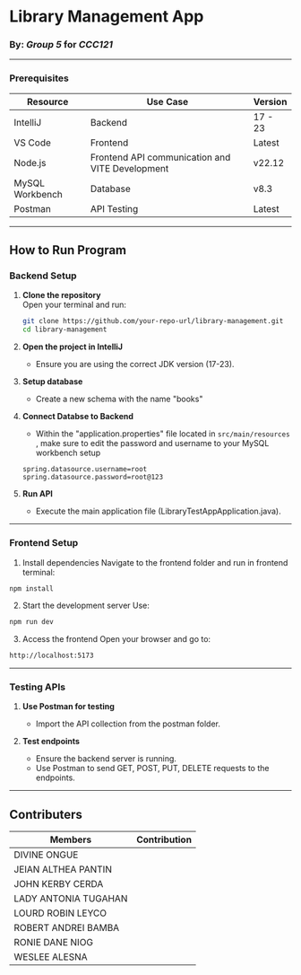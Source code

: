 # Library Management App

### By: *Group 5* for *CCC121*

---

### Prerequisites

| Resource        | Use Case                                        | Version   |
|-----------------|-------------------------------------------------|-----------|
| IntelliJ        | Backend                                         | 17 - 23   |
| VS Code         | Frontend                                        | Latest    |
| Node.js         | Frontend API communication and VITE Development | v22.12    |
| MySQL Workbench | Database                                        | v8.3      |
| Postman         | API Testing                                     | Latest    |

---

## How to Run Program

### Backend Setup
1. **Clone the repository**  
   Open your terminal and run:
      ```bash
      git clone https://github.com/your-repo-url/library-management.git
      cd library-management

2. **Open the project in IntelliJ**
   - Ensure you are using the correct JDK version (17-23).

3. **Setup database**
   - Create a new schema with the name "books"

4. **Connect Databse to Backend**
   - Within the "application.properties" file located in `src/main/resources `, make sure to edit the password and username to your MySQL workbench setup
   ```spring set-up file
   spring.datasource.username=root
   spring.datasource.password=root@123

5. **Run API**
   - Execute the main application file (LibraryTestAppApplication.java).

---

### Frontend Setup

1. Install dependencies
   Navigate to the frontend folder and run in frontend terminal:
  ```bash
npm install
 ```

2. Start the development server
Use:
  ```bash
npm run dev
 ```

3. Access the frontend
Open your browser and go to:
```bash
http://localhost:5173
 ```

---

### Testing APIs

1. **Use Postman for testing**
   - Import the API collection from the postman folder.

4. **Test endpoints**
   - Ensure the backend server is running.</li>
   - Use Postman to send GET, POST, PUT, DELETE requests to the endpoints.</li>

---

## Contributers

| Members              | Contribution |
|----------------------|--------------|
| DIVINE ONGUE         |              |
| JEIAN ALTHEA PANTIN  |              |
| JOHN KERBY CERDA     |              |
| LADY ANTONIA TUGAHAN |              |
| LOURD ROBIN LEYCO    |              |
| ROBERT ANDREI BAMBA  |              |
| RONIE DANE NIOG      |              |
| WESLEE ALESNA        |              |
